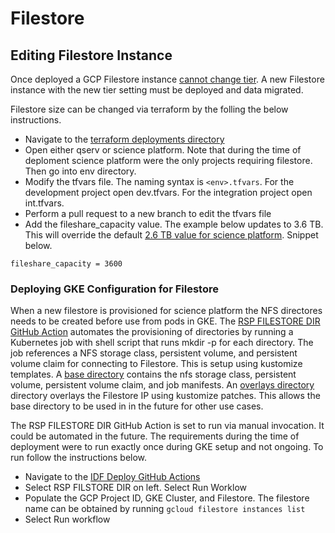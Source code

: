 # Filestore

## Editing Filestore Instance

Once deployed a GCP Filestore instance [cannot change tier](https://cloud.google.com/filestore/docs/service-tiers#selecting_a_tier).  A new Filestore instance with the new tier setting must be deployed and data migrated.  

Filestore size can be changed via terraform by the folling the below instructions.

* Navigate to the [terraform deployments directory](../environment/deployments)
* Open either qserv or science platform. Note that during the time of deploment science platform were the only projects requiring filestore.  Then go into env directory.
* Modify the tfvars file.  The naming syntax is `<env>.tfvars`.  For the development project open dev.tfvars.  For the integration project open int.tfvars.
* Perform a pull request to a new branch to edit the tfvars file
* Add the fileshare_capacity value. The example below updates to 3.6 TB.  This will override the default [2.6 TB value for science platform](/environment/deployments/science-platform/main.tf). Snippet below.

```
fileshare_capacity = 3600
```

### Deploying GKE Configuration for Filestore

When a new filestore is provisioned for science platform the NFS directores needs to be created before use from pods in GKE.  The [RSP FILESTORE DIR GitHub Action](/.github/workflows/rsp-filestore-dir.yaml) automates the provisioning of directories by running a Kubernetes job with shell script that runs mkdir -p for each directory.  The job references a NFS storage class, persistent volume, and persistent volume claim for connecting to Filestore.  This is setup using kustomize templates.  A [base directory](/kubernetes-manifests/base/filestore) contains the nfs storage class, persistent volume, persistent volume claim, and job manifests.  An [overlays directory](/kubernetes-manifests/overlays/dev) directory overlays the Filestore IP using kustomize patches.  This allows the base directory to be used in in the future for other use cases.

The RSP FILESTORE DIR GitHub Action is set to run via manual invocation.  It could be automated in the future.  The requirements during the time of deployment were to run exactly once during GKE setup and not ongoing. To run follow the instructions below.

* Navigate to the [IDF Deploy GitHub Actions](https://github.com/lsst/idf_deploy/actions)
* Select RSP FILSTORE DIR on left.  Select Run Worklow
* Populate the GCP Project ID, GKE Cluster, and Filestore.  The filestore name can be obtained by running `gcloud filestore instances list`
* Select Run workflow
